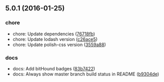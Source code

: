 <a name="5.0.1"></a>
## 5.0.1 (2016-01-25)


### chore

* chore: Update dependencies ([76718fb](https://github.com/brendanlacroix/gulp-polish/commit/76718fb))
* chore: Update lodash version ([c26ace5](https://github.com/brendanlacroix/gulp-polish/commit/c26ace5))
* chore: Update polish-css version ([3559a88](https://github.com/brendanlacroix/gulp-polish/commit/3559a88))

### docs

* docs: Add bitHound badges ([83b7422](https://github.com/brendanlacroix/gulp-polish/commit/83b7422))
* docs: Always show master branch build status in README ([b9304de](https://github.com/brendanlacroix/gulp-polish/commit/b9304de))



